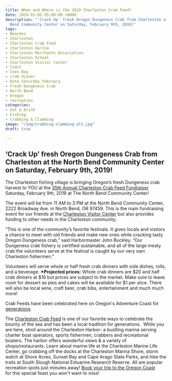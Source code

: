 ```yaml
---
title: When and Where is the 2019 Charleston Crab Feed?
date: 2019-01-02 05:00:00 +0000
description: "'Crack Up' fresh Oregon Dungeness Crab from Charleston at the North
  Bend Community Center on Saturday, February 9th, 2019!"
tags:
- Beaches
- Charleston
- Charleston Crab Feed
- charleston marina
- Charleston Merchants Association
- Charleston School
- Charleston Visitor Center
- Coast
- Coos Bay
- crab dinner
- Date Saturday February
- Fresh Dungeness Crab
- North Bend
- Oregon
- recreation
categories:
- Eat & Drink
- Fishing
- Crabbing & Clamming
image: "/img/crabbing-clamming-alt.jpg"
draft: true

---
```

#### <h2>‘Crack Up’ fresh Oregon Dungeness Crab from Charleston at the North Bend Community Center on Saturday, February 9th, 2019!</h2>

The Charleston fishing village is bringing Oregon’s fresh Dungeness crab harvest to YOU at the <a href="http://oregonsadventurecoast.com/listings/annual-charleston-crab-feed-2/" target="_blank" rel="noopener noreferrer">35th Annual Charleston Crab Feed Fundraiser</a> Saturday, February 9th, 2019 at The North Bend Community Center!

The event will be from 11 AM to 3 PM at the North Bend Community Center, 2222 Broadway Ave. in North Bend, OR 97459. This is the main fundraising event for our friends at the <a href="http://visittheoregoncoast.com/cities/charleston/activities/charleston-visitor-center/" target="_blank" rel="noopener noreferrer">Charleston Visitor Center</a> but also provides funding to other needs in the Charleston community.

“This is one of the community’s favorite festivals. It gives locals and visitors a chance to meet with old friends and make new ones while cracking tasty Oregon Dungeness crab,” said Harbormaster John Buckley. “Our Dungeness crab fishery is certified sustainable, and all of the large meaty crab the volunteers serve at the festival is caught by our very own Charleston fishermen.”

Volunteers will serve whole or half fresh crab dinners with side dishes, rolls, and a beverage. <strong>*Projected prices:</strong> Whole crab dinners are $20 and half crab dinners at $16 but prices are subject to the market. Make sure to leave room for dessert as pies and cakes will be available for $1 per slice. There will also be local wine, craft beer, crab bibs, entertainment and much much more!

Crab Feeds have been celebrated here on Oregon's Adventure Coast for <a href="http://oregonsadventurecoast.com/2013/01/crab-feeds-have-been-celebrated-in-charleston-oregon-for-generations/" target="_blank" rel="noopener noreferrer">generations</a>.

The <a href="http://www.oregonsadventurecoast.com/listings/annual-charleston-crab-feed/" target="_blank" rel="noopener noreferrer">Charleston Crab Feed</a> is one of our favorite ways to celebrate the bounty of the sea and has been a local tradition for generations.  While you are here, stroll around the Charleston Harbor- a bustling marina serving charter boat operators, sports fishermen, crabbers and recreational boaters. The harbor offers wonderful views & a variety of shops/restaurants. Learn about marine life at the Charleston Marine Life Center, go crabbing off the docks at the Charleston Marina Shore, storm watch at Shore Acres, Sunset Bay and Cape Arago State Parks, and hike the trails at South Slough National Estuarine Research Reserve. All are popular recreation spots just minutes away! <a href="http://oregonsadventurecoast.com/lodging/" target="_blank" rel="noopener noreferrer">Book your trip to the Oregon Coast</a> for this special feast you won't want to miss!</p>